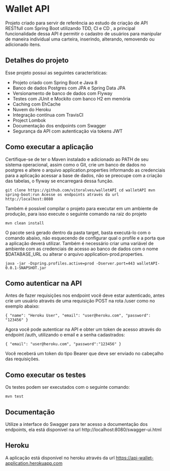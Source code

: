 # Wallet API
Projeto criado para servir de referência ao estudo de criação de API RESTfull com Spring Boot utilizando TDD, CI e CD , a principal funcionalidade dessa API é permitir o cadastro de usuários para manipular de maneira individual uma carteira, inserindo, alterando, removendo ou adicionado itens.

## Detalhes do projeto
Esse projeto possui as seguintes características:

* Projeto criado com Spring Boot e Java 8
* Banco de dados Postgres com JPA e Spring Data JPA
* Versionamento de banco de dados com Flyway
* Testes com JUnit e Mockito com banco H2 em memória
* Caching com EhCache
* Nuvem do Heroku
* Integração contínua com TravisCI
* Project Lombok
* Documentação dos endpoints com Swagger
* Segurança da API com autenticação via tokens JWT
## Como executar a aplicação
Certifique-se de ter o Maven instalado e adicionado ao PATH de seu sistema operacional, assim como o Git, crie um banco de dados no postgres e altere o arquivo application.properties informando as credenciais para a aplicação acessar a base de dados, não se preocupe com a criação das tabelas, o flyway se encarregará dessa função.

``
git clone https://github.com/vitoralves/walletAPI
cd walletAPI
mvn spring-boot:run
Acesse os endpoints através da url http://localhost:8080
``

Também é possível compilar o projeto para executar em um ambiente de produção, para isso execute o seguinte comando na raiz do projeto

``
mvn clean install
``

O pacote será gerado dentro da pasta target, basta executá-lo com o comando abaixo, não esquecendo de configurar qual o profile e a porta que a aplicação deverá utilizar. Também é necessário criar uma variável de ambiente com as credenciais de acesso ao banco de dados com o nome $DATABASE_URL ou alterar o arquivo application-prod.properties.

``
java -jar -Dspring.profiles.active=prod -Dserver.port=443 walletAPI-0.0.1-SNAPSHOT.jar
``

## Como autenticar na API
Antes de fazer requisições nos endpoint você deve estar autenticado, antes crie um usuário através de uma requisição POST na rota /user como no exemplo abaixo:

``
{
	"name": "Heroku User",
	"email": "user@heroku.com",
	"password": "123456"
}
``

Agora você pode autenticar na API e obter um token de acesso através do endpoint /auth, utilizando o email e a senha cadastrados:

``
{
	"email": "user@heroku.com",
	"password":"123456"
}
``

Você receberá um token do tipo Bearer que deve ser enviado no cabeçalho das requisições.

## Como executar os testes
Os testes podem ser executados com o seguinte comando:

``
mvn test
``

## Documentação
Utilize a interface do Swagger para ter acesso a documentação dos endpoints, ela está disponível na url http://localhost:8080/swagger-ui.html

## Heroku
A aplicação está disponível no heroku através da url https://api-wallet-application.herokuapp.com